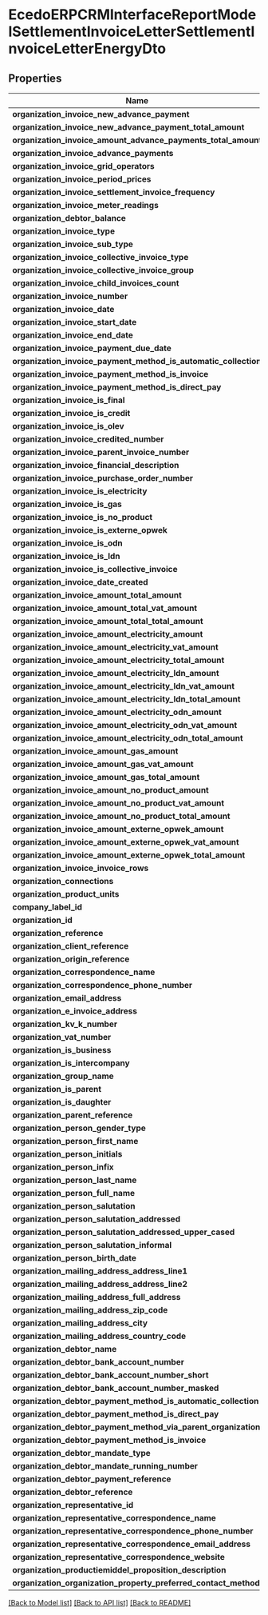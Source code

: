# EcedoERPCRMInterfaceReportModelSettlementInvoiceLetterSettlementInvoiceLetterEnergyDto

## Properties
Name | Type | Description | Notes
------------ | ------------- | ------------- | -------------
**organization_invoice_new_advance_payment** | [**\Swagger\Client\Model\EcedoERPCRMInterfaceReportModelSettlementInvoiceLetterSettlementInvoiceLetterEnergyDtoNewAdvancePayment**](EcedoERPCRMInterfaceReportModelSettlementInvoiceLetterSettlementInvoiceLetterEnergyDtoNewAdvancePayment.md) |  | [optional] 
**organization_invoice_new_advance_payment_total_amount** | **double** |  | [optional] 
**organization_invoice_amount_advance_payments_total_amount** | **double** |  | [optional] 
**organization_invoice_advance_payments** | [**\Swagger\Client\Model\EcedoERPCRMInterfaceReportModelSettlementInvoiceLetterSettlementInvoiceLetterEnergyDtoAdvancePayment[]**](EcedoERPCRMInterfaceReportModelSettlementInvoiceLetterSettlementInvoiceLetterEnergyDtoAdvancePayment.md) |  | [optional] 
**organization_invoice_grid_operators** | [**\Swagger\Client\Model\EcedoERPCRMInterfaceReportModelSettlementInvoiceLetterSettlementInvoiceLetterEnergyDtoGridOperator[]**](EcedoERPCRMInterfaceReportModelSettlementInvoiceLetterSettlementInvoiceLetterEnergyDtoGridOperator.md) |  | [optional] 
**organization_invoice_period_prices** | [**\Swagger\Client\Model\EcedoERPCRMInterfaceReportModelSettlementInvoiceLetterSettlementInvoiceLetterEnergyDtoPeriodPrice[]**](EcedoERPCRMInterfaceReportModelSettlementInvoiceLetterSettlementInvoiceLetterEnergyDtoPeriodPrice.md) |  | [optional] 
**organization_invoice_settlement_invoice_frequency** | **string** |  | [optional] 
**organization_invoice_meter_readings** | [**\Swagger\Client\Model\EcedoERPCRMInterfaceReportModelSettlementInvoiceLetterSettlementInvoiceLetterEnergyDtoMeterReading[]**](EcedoERPCRMInterfaceReportModelSettlementInvoiceLetterSettlementInvoiceLetterEnergyDtoMeterReading.md) |  | [optional] 
**organization_debtor_balance** | [**\Swagger\Client\Model\EcedoERPCRMInterfaceReportModelSettlementInvoiceLetterSettlementInvoiceLetterEnergyDtoDebtorBalance**](EcedoERPCRMInterfaceReportModelSettlementInvoiceLetterSettlementInvoiceLetterEnergyDtoDebtorBalance.md) |  | [optional] 
**organization_invoice_type** | **string** |  | [optional] 
**organization_invoice_sub_type** | **string** |  | [optional] 
**organization_invoice_collective_invoice_type** | **string** |  | [optional] 
**organization_invoice_collective_invoice_group** | **string** |  | [optional] 
**organization_invoice_child_invoices_count** | **int** |  | [optional] 
**organization_invoice_number** | **string** |  | [optional] 
**organization_invoice_date** | [**\DateTime**](\DateTime.md) |  | [optional] 
**organization_invoice_start_date** | [**\DateTime**](\DateTime.md) |  | [optional] 
**organization_invoice_end_date** | [**\DateTime**](\DateTime.md) |  | [optional] 
**organization_invoice_payment_due_date** | [**\DateTime**](\DateTime.md) |  | [optional] 
**organization_invoice_payment_method_is_automatic_collection** | **bool** |  | [optional] 
**organization_invoice_payment_method_is_invoice** | **bool** |  | [optional] 
**organization_invoice_payment_method_is_direct_pay** | **bool** |  | [optional] 
**organization_invoice_is_final** | **bool** |  | [optional] 
**organization_invoice_is_credit** | **bool** |  | [optional] 
**organization_invoice_is_olev** | **bool** |  | [optional] 
**organization_invoice_credited_number** | **string** |  | [optional] 
**organization_invoice_parent_invoice_number** | **string** |  | [optional] 
**organization_invoice_financial_description** | **string** |  | [optional] 
**organization_invoice_purchase_order_number** | **string** |  | [optional] 
**organization_invoice_is_electricity** | **bool** |  | [optional] 
**organization_invoice_is_gas** | **bool** |  | [optional] 
**organization_invoice_is_no_product** | **bool** |  | [optional] 
**organization_invoice_is_externe_opwek** | **bool** |  | [optional] 
**organization_invoice_is_odn** | **bool** |  | [optional] 
**organization_invoice_is_ldn** | **bool** |  | [optional] 
**organization_invoice_is_collective_invoice** | **bool** |  | [optional] 
**organization_invoice_date_created** | [**\DateTime**](\DateTime.md) |  | [optional] 
**organization_invoice_amount_total_amount** | **double** |  | [optional] 
**organization_invoice_amount_total_vat_amount** | **double** |  | [optional] 
**organization_invoice_amount_total_total_amount** | **double** |  | [optional] 
**organization_invoice_amount_electricity_amount** | **double** |  | [optional] 
**organization_invoice_amount_electricity_vat_amount** | **double** |  | [optional] 
**organization_invoice_amount_electricity_total_amount** | **double** |  | [optional] 
**organization_invoice_amount_electricity_ldn_amount** | **double** |  | [optional] 
**organization_invoice_amount_electricity_ldn_vat_amount** | **double** |  | [optional] 
**organization_invoice_amount_electricity_ldn_total_amount** | **double** |  | [optional] 
**organization_invoice_amount_electricity_odn_amount** | **double** |  | [optional] 
**organization_invoice_amount_electricity_odn_vat_amount** | **double** |  | [optional] 
**organization_invoice_amount_electricity_odn_total_amount** | **double** |  | [optional] 
**organization_invoice_amount_gas_amount** | **double** |  | [optional] 
**organization_invoice_amount_gas_vat_amount** | **double** |  | [optional] 
**organization_invoice_amount_gas_total_amount** | **double** |  | [optional] 
**organization_invoice_amount_no_product_amount** | **double** |  | [optional] 
**organization_invoice_amount_no_product_vat_amount** | **double** |  | [optional] 
**organization_invoice_amount_no_product_total_amount** | **double** |  | [optional] 
**organization_invoice_amount_externe_opwek_amount** | **double** |  | [optional] 
**organization_invoice_amount_externe_opwek_vat_amount** | **double** |  | [optional] 
**organization_invoice_amount_externe_opwek_total_amount** | **double** |  | [optional] 
**organization_invoice_invoice_rows** | [**\Swagger\Client\Model\EcedoERPCRMInterfaceReportModelSettlementInvoiceLetterSettlementInvoiceLetterEnergyDtoInvoiceRow[]**](EcedoERPCRMInterfaceReportModelSettlementInvoiceLetterSettlementInvoiceLetterEnergyDtoInvoiceRow.md) |  | [optional] 
**organization_connections** | [**\Swagger\Client\Model\EcedoERPCRMInterfaceReportModelSettlementInvoiceLetterSettlementInvoiceLetterEnergyDtoConnection[]**](EcedoERPCRMInterfaceReportModelSettlementInvoiceLetterSettlementInvoiceLetterEnergyDtoConnection.md) |  | [optional] 
**organization_product_units** | [**\Swagger\Client\Model\EcedoERPCRMInterfaceReportModelSettlementInvoiceLetterSettlementInvoiceLetterEnergyDtoProductUnit[]**](EcedoERPCRMInterfaceReportModelSettlementInvoiceLetterSettlementInvoiceLetterEnergyDtoProductUnit.md) |  | [optional] 
**company_label_id** | **string** |  | [optional] 
**organization_id** | **string** |  | [optional] 
**organization_reference** | **string** |  | [optional] 
**organization_client_reference** | **string** |  | [optional] 
**organization_origin_reference** | **string** |  | [optional] 
**organization_correspondence_name** | **string** |  | [optional] 
**organization_correspondence_phone_number** | **string** |  | [optional] 
**organization_email_address** | **string** |  | [optional] 
**organization_e_invoice_address** | **string** |  | [optional] 
**organization_kv_k_number** | **string** |  | [optional] 
**organization_vat_number** | **string** |  | [optional] 
**organization_is_business** | **bool** |  | [optional] 
**organization_is_intercompany** | **bool** |  | [optional] 
**organization_group_name** | **string** |  | [optional] 
**organization_is_parent** | **bool** |  | [optional] 
**organization_is_daughter** | **bool** |  | [optional] 
**organization_parent_reference** | **string** |  | [optional] 
**organization_person_gender_type** | **string** |  | [optional] 
**organization_person_first_name** | **string** |  | [optional] 
**organization_person_initials** | **string** |  | [optional] 
**organization_person_infix** | **string** |  | [optional] 
**organization_person_last_name** | **string** |  | [optional] 
**organization_person_full_name** | **string** |  | [optional] 
**organization_person_salutation** | **string** |  | [optional] 
**organization_person_salutation_addressed** | **string** |  | [optional] 
**organization_person_salutation_addressed_upper_cased** | **string** |  | [optional] 
**organization_person_salutation_informal** | **string** |  | [optional] 
**organization_person_birth_date** | [**\DateTime**](\DateTime.md) |  | [optional] 
**organization_mailing_address_address_line1** | **string** |  | [optional] 
**organization_mailing_address_address_line2** | **string** |  | [optional] 
**organization_mailing_address_full_address** | **string** |  | [optional] 
**organization_mailing_address_zip_code** | **string** |  | [optional] 
**organization_mailing_address_city** | **string** |  | [optional] 
**organization_mailing_address_country_code** | **string** |  | [optional] 
**organization_debtor_name** | **string** |  | [optional] 
**organization_debtor_bank_account_number** | **string** |  | [optional] 
**organization_debtor_bank_account_number_short** | **string** |  | [optional] 
**organization_debtor_bank_account_number_masked** | **string** |  | [optional] 
**organization_debtor_payment_method_is_automatic_collection** | **bool** |  | [optional] 
**organization_debtor_payment_method_is_direct_pay** | **bool** |  | [optional] 
**organization_debtor_payment_method_via_parent_organization** | **bool** |  | [optional] 
**organization_debtor_payment_method_is_invoice** | **bool** |  | [optional] 
**organization_debtor_mandate_type** | **string** |  | [optional] 
**organization_debtor_mandate_running_number** | **int** |  | [optional] 
**organization_debtor_payment_reference** | **string** |  | [optional] 
**organization_debtor_reference** | **string** |  | [optional] 
**organization_representative_id** | **string** |  | [optional] 
**organization_representative_correspondence_name** | **string** |  | [optional] 
**organization_representative_correspondence_phone_number** | **string** |  | [optional] 
**organization_representative_correspondence_email_address** | **string** |  | [optional] 
**organization_representative_correspondence_website** | **string** |  | [optional] 
**organization_productiemiddel_proposition_description** | **string** |  | [optional] 
**organization_organization_property_preferred_contact_method** | **string** |  | [optional] 

[[Back to Model list]](../README.md#documentation-for-models) [[Back to API list]](../README.md#documentation-for-api-endpoints) [[Back to README]](../README.md)


